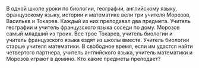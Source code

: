 В одной школе уроки по биологии, географии, английскому языку, французскому языку, истории и математике вели три учителя Морозов, Васильев и Токарев. Каждый из них преподавал два предмета. Учитель географии и 
учитель французского языка соседи по дому. Морозов самый младший из троих. Все трое Токарев, учитель биологии и учитель французского языка ездят из школы вместе. Учитель биологии старше учителя математики. В свободное время, если им удастся найти четвертого партнера, учитель английского языка, учитель математики и Морозов играют в домино. Кто какие предметы преподает?
